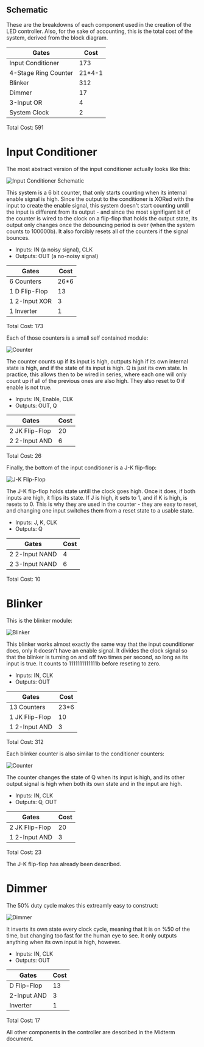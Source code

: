 ## Schematic

These are the breakdowns of each component used in the creation of the LED controller. Also, for the sake of accounting, this is the total cost of the system, derived from the block diagram.

| Gates                | Cost   |
|----------------------|--------|
| Input Conditioner    |   173  |
| 4-Stage Ring Counter | 21*4-1 |
| Blinker              |   312  |
| Dimmer               |   17   |
| 3-Input OR           |    4   |
| System Clock         |    2   |
Total Cost: 591


# Input Conditioner

The most abstract version of the input conditioner actually looks like this:

![Input Conditioner Schematic](./images/Input-Conditioner.png)

This system is a 6 bit counter, that only starts counting when its internal enable signal is high. Since the output to the conditioner is XORed with the input to create the enable signal, this system doesn't start counting untill the input is different from its output - and since the most signifigant bit of the counter is wired to the clock on a flip-flop that holds the output state, its output only changes once the debouncing period is over (when the system counts to 100000b). It also forcibly resets all of the counters if the signal bounces.

- Inputs: IN (a noisy signal), CLK
- Outputs: OUT (a no-noisy signal)

| Gates         | Cost |
|---------------|------|
| 6 Counters    | 26*6 |
| 1 D Flip-Flop |  13  |
| 1 2-Input XOR |   3  |
| 1 Inverter    |   1  |
Total Cost: 173


Each of those counters is a small self contained module:

![Counter](./images/Conditioner-Counter.png)

The counter counts up if its input is high, outtputs high if its own internal state is high, and if the state of its input is high. Q is just its own state. In practice, this allows then to be wired in series, where each one will only count up if all of the previous ones are also high. They also reset to 0 if enable is not true.

- Inputs: IN, Enable, CLK
- Outputs: OUT, Q

| Gates          | Cost |
|----------------|------|
| 2 JK Flip-Flop |  20  |
| 2 2-Input AND  |   6  |
Total Cost: 26


Finally, the bottom of the input conditioner is a J-K flip-flop:

![J-K Flip-Flop](./images/JK-Flip-Flop.png)

The J-K flip-flop holds state untill the clock goes high. Once it does, if both inputs are high, it flips its state. If J is high, it sets to 1, and if K is high, is resets to 0. This is why they are used in the counter - they are easy to reset, and changing one input switches them from a reset state to a usable state.

- Inputs: J, K, CLK
- Outputs: Q

| Gates          | Cost |
|----------------|------|
| 2 2-Input NAND |   4  |
| 2 3-Input NAND |   6  |
Total Cost: 10

# Blinker

This is the blinker module:

![Blinker](./images/Blinker.png)

This blinker works almost exactly the same way that the input counditioner does, only it doesn't have an enable signal. It divides the clock signal so that the blinker is turning on and off two times per second, so long as its input is true. It counts to 1111111111111b before reseting to zero.

- Inputs: IN, CLK
- Outputs: OUT

| Gates          | Cost |
|----------------|------|
| 13 Counters    | 23*6 |
| 1 JK Flip-Flop |  10  |
| 1 2-Input AND  |   3  |
Total Cost: 312


Each blinker counter is also similar to the conditioner counters:

![Counter](./images/Blinker-Counter.png)

The counter changes the state of Q when its input is high, and its other output signal is high when both its own state and in the input are high.

- Inputs: IN, CLK
- Outputs: Q, OUT

| Gates          | Cost |
|----------------|------|
| 2 JK Flip-Flop |  20  |
| 1 2-Input AND  |   3  |
Total Cost: 23

The J-K flip-flop has already been described.


# Dimmer

The 50% duty cycle makes this extreamly easy to construct:

![Dimmer](./images/Dimmer.png)

It inverts its own state every clock cycle, meaning that it is on %50 of the time, but changing too fast for the human eye to see. It only outputs anything when its own input is high, however.

- Inputs: IN, CLK
- Outputs: OUT

| Gates       | Cost |
|-------------|------|
| D Flip-Flop |  13  |
| 2-Input AND |   3  |
| Inverter    |   1  |
Total Cost: 17

All other components in the controller are described in the Midterm document.




